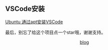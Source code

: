 ## VSCode安装
[Ubuntu 通过apt安装VSCode](https://www.cnblogs.com/magicpig666/p/10456998.html)



最后，别忘了给这个项目点一个star哦，谢谢支持。

[blog](https://github.com/qiufeihong2018/vuepress-blog)



<style scoped>
    p:nth-last-child(2) {
        text-align: center
    }
</style>